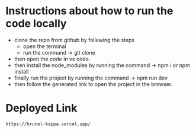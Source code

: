# Instructions about how to run the code locally

- clone the repo from github by follewing the steps
    -   open the terminal
    -   run the command -> git clone <repo-link> 
- then open the code in vs code.
- then install the node_modules by running the command -> npm i or npm install
- finally run the project by running the command -> npm run dev
- then follow the generated link to open the project in the browser.

# Deployed Link 
    https://brunel-kappa.vercel.app/
